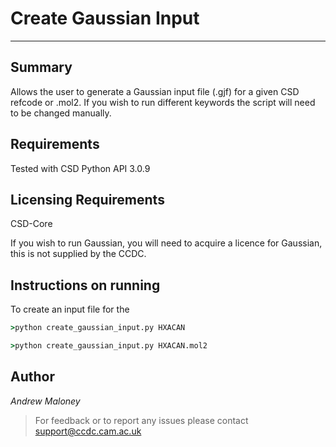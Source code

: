# Create Gaussian Input

----

## Summary

Allows the user to generate a Gaussian input file (.gjf) for a given CSD refcode or .mol2. If you wish to run different keywords the script will need to be changed manually. 


## Requirements

Tested with CSD Python API 3.0.9


## Licensing Requirements

CSD-Core

If you wish to run Gaussian, you will need to acquire a licence for Gaussian, this is not supplied by the CCDC.

## Instructions on running

To create an input file for the 
```cmd
>python create_gaussian_input.py HXACAN
```

```cmd
>python create_gaussian_input.py HXACAN.mol2
```

## Author

_Andrew Maloney_

> For feedback or to report any issues please contact [support@ccdc.cam.ac.uk](support@ccdc.cam.ac.uk)